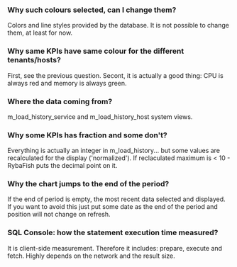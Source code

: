 ### Why such colours selected, can I change them?
Colors and line styles provided by the database. It is not possible to change them, at least for now.

### Why same KPIs have same colour for the different tenants/hosts?
First, see the previous question. Secont, it is actually a good thing: CPU is always red and memory is always green.

### Where the data coming from?
m_load_history_service and m_load_history_host system views.

### Why some KPIs has fraction and some don't?
Everything is actually an integer in m_load_history... but some values are recalculated for the display ('normalized'). If reclaculated maximum is < 10 - RybaFish puts the decimal point on it. 

### Why the chart jumps to the end of the period?
If the end of period is empty,  the most recent data selected and displayed. If you want to avoid this just put some date as the end of the period and position will not change on refresh.

### SQL Console: how the statement execution time measured?
It is client-side measurement. Therefore it includes: prepare, execute and fetch. Highly depends on the network and the result size.
